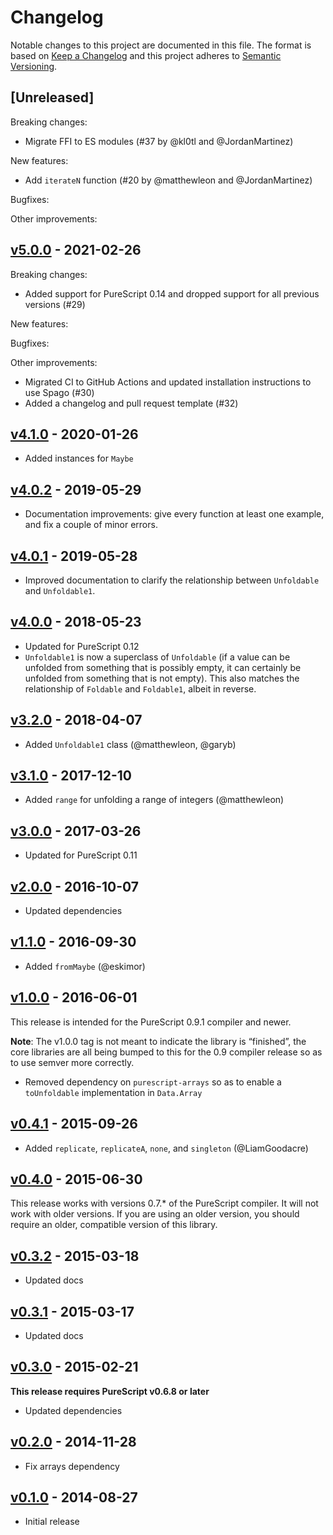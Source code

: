 # Changelog

Notable changes to this project are documented in this file. The format is based on [Keep a Changelog](https://keepachangelog.com/en/1.0.0/) and this project adheres to [Semantic Versioning](https://semver.org/spec/v2.0.0.html).

## [Unreleased]

Breaking changes:
- Migrate FFI to ES modules (#37 by @kl0tl and @JordanMartinez)

New features:
- Add `iterateN` function (#20 by @matthewleon and @JordanMartinez)

Bugfixes:

Other improvements:

## [v5.0.0](https://github.com/purescript/purescript-unfoldable/releases/tag/v5.0.0) - 2021-02-26

Breaking changes:
- Added support for PureScript 0.14 and dropped support for all previous versions (#29)

New features:

Bugfixes:

Other improvements:
- Migrated CI to GitHub Actions and updated installation instructions to use Spago (#30)
- Added a changelog and pull request template (#32)

## [v4.1.0](https://github.com/purescript/purescript-unfoldable/releases/tag/v4.1.0) - 2020-01-26

- Added instances for `Maybe`

## [v4.0.2](https://github.com/purescript/purescript-unfoldable/releases/tag/v4.0.2) - 2019-05-29

- Documentation improvements: give every function at least one example, and fix a couple of minor errors.

## [v4.0.1](https://github.com/purescript/purescript-unfoldable/releases/tag/v4.0.1) - 2019-05-28

- Improved documentation to clarify the relationship between `Unfoldable` and `Unfoldable1`.

## [v4.0.0](https://github.com/purescript/purescript-unfoldable/releases/tag/v4.0.0) - 2018-05-23

- Updated for PureScript 0.12
- `Unfoldable1` is now a superclass of `Unfoldable` (if a value can be unfolded from something that is possibly empty, it can certainly be unfolded from something that is not empty). This also matches the relationship of `Foldable` and `Foldable1`, albeit in reverse.

## [v3.2.0](https://github.com/purescript/purescript-unfoldable/releases/tag/v3.2.0) - 2018-04-07

- Added `Unfoldable1` class (@matthewleon, @garyb)

## [v3.1.0](https://github.com/purescript/purescript-unfoldable/releases/tag/v3.1.0) - 2017-12-10

- Added `range` for unfolding a range of integers (@matthewleon)

## [v3.0.0](https://github.com/purescript/purescript-unfoldable/releases/tag/v3.0.0) - 2017-03-26

- Updated for PureScript 0.11

## [v2.0.0](https://github.com/purescript/purescript-unfoldable/releases/tag/v2.0.0) - 2016-10-07

- Updated dependencies

## [v1.1.0](https://github.com/purescript/purescript-unfoldable/releases/tag/v1.1.0) - 2016-09-30

- Added `fromMaybe` (@eskimor)

## [v1.0.0](https://github.com/purescript/purescript-unfoldable/releases/tag/v1.0.0) - 2016-06-01

This release is intended for the PureScript 0.9.1 compiler and newer.

**Note**: The v1.0.0 tag is not meant to indicate the library is “finished”, the core libraries are all being bumped to this for the 0.9 compiler release so as to use semver more correctly.

- Removed dependency on `purescript-arrays` so as to enable a `toUnfoldable` implementation in `Data.Array`

## [v0.4.1](https://github.com/purescript/purescript-unfoldable/releases/tag/v0.4.1) - 2015-09-26

- Added `replicate`, `replicateA`, `none`, and `singleton` (@LiamGoodacre)

## [v0.4.0](https://github.com/purescript/purescript-unfoldable/releases/tag/v0.4.0) - 2015-06-30

This release works with versions 0.7.\* of the PureScript compiler. It will not work with older versions. If you are using an older version, you should require an older, compatible version of this library.

## [v0.3.2](https://github.com/purescript/purescript-unfoldable/releases/tag/v0.3.2) - 2015-03-18

- Updated docs

## [v0.3.1](https://github.com/purescript/purescript-unfoldable/releases/tag/v0.3.1) - 2015-03-17

- Updated docs

## [v0.3.0](https://github.com/purescript/purescript-unfoldable/releases/tag/v0.3.0) - 2015-02-21

**This release requires PureScript v0.6.8 or later**
- Updated dependencies

## [v0.2.0](https://github.com/purescript/purescript-unfoldable/releases/tag/v0.2.0) - 2014-11-28

- Fix arrays dependency

## [v0.1.0](https://github.com/purescript/purescript-unfoldable/releases/tag/v0.1.0) - 2014-08-27

- Initial release
